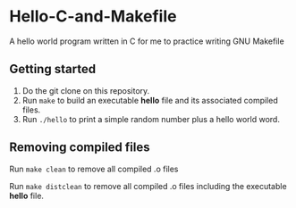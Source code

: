 # Hello-C-and-Makefile
A hello world program written in C for me to practice writing GNU Makefile

## Getting started
1. Do the git clone on this repository.
2. Run `make` to build an executable **hello** file and its associated compiled files.
3. Run `./hello` to print a simple random number plus a hello world word.

## Removing compiled files
Run `make clean` to remove all compiled .o files

Run `make distclean` to remove all compiled .o files including the executable **hello** file.
